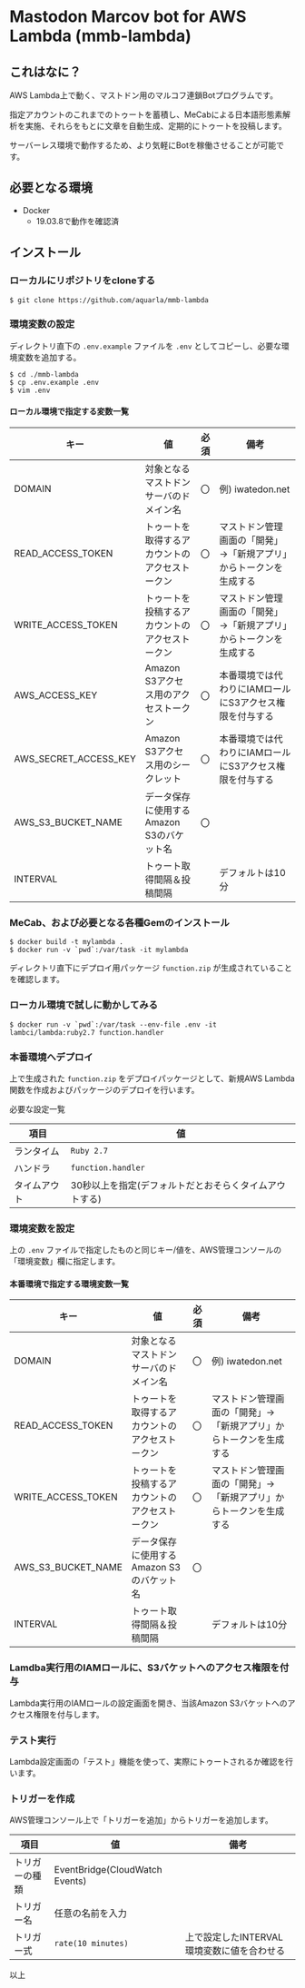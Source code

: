 # Mastodon Marcov bot for AWS Lambda (mmb-lambda)

## これはなに？

AWS Lambda上で動く、マストドン用のマルコフ連鎖Botプログラムです。

指定アカウントのこれまでのトゥートを蓄積し、MeCabによる日本語形態素解析を実施、それらをもとに文章を自動生成、定期的にトゥートを投稿します。

サーバーレス環境で動作するため、より気軽にBotを稼働させることが可能です。

## 必要となる環境
 - Docker
   - 19.03.8で動作を確認済

## インストール

### ローカルにリポジトリをcloneする

```
$ git clone https://github.com/aquarla/mmb-lambda
```

### 環境変数の設定

ディレクトリ直下の ```.env.example``` ファイルを ```.env``` としてコピーし、必要な環境変数を追加する。

```
$ cd ./mmb-lambda
$ cp .env.example .env
$ vim .env
```

#### ローカル環境で指定する変数一覧
キー|値|必須|備考
----|----|----|----
DOMAIN|対象となるマストドンサーバのドメイン名|〇|例) iwatedon.net
READ_ACCESS_TOKEN|トゥートを取得するアカウントのアクセストークン|〇|マストドン管理画面の「開発」→「新規アプリ」からトークンを生成する
WRITE_ACCESS_TOKEN|トゥートを投稿するアカウントのアクセストークン|〇|マストドン管理画面の「開発」→「新規アプリ」からトークンを生成する
AWS_ACCESS_KEY|Amazon S3アクセス用のアクセストークン|〇|本番環境では代わりにIAMロールにS3アクセス権限を付与する
AWS_SECRET_ACCESS_KEY|Amazon S3アクセス用のシークレット|〇|本番環境では代わりにIAMロールにS3アクセス権限を付与する
AWS_S3_BUCKET_NAME|データ保存に使用するAmazon S3のバケット名|〇|
INTERVAL|トゥート取得間隔＆投稿間隔||デフォルトは10分


###  MeCab、および必要となる各種Gemのインストール

```
$ docker build -t mylambda .
$ docker run -v `pwd`:/var/task -it mylambda
```

ディレクトリ直下にデプロイ用パッケージ ``` function.zip ``` が生成されていることを確認します。

### ローカル環境で試しに動かしてみる

```
$ docker run -v `pwd`:/var/task --env-file .env -it lambci/lambda:ruby2.7 function.handler
```

### 本番環境へデプロイ

上で生成された ``` function.zip ``` をデプロイパッケージとして、新規AWS Lambda関数を作成およびパッケージのデプロイを行います。

必要な設定一覧

項目|値
----|----
ランタイム| ```Ruby 2.7```
ハンドラ| ```function.handler```
タイムアウト| 30秒以上を指定(デフォルトだとおそらくタイムアウトする)

### 環境変数を設定
上の ```.env``` ファイルで指定したものと同じキー/値を、AWS管理コンソールの「環境変数」欄に指定します。

#### 本番環境で指定する環境変数一覧
キー|値|必須|備考
----|----|----|----
DOMAIN|対象となるマストドンサーバのドメイン名|〇|例) iwatedon.net
READ_ACCESS_TOKEN|トゥートを取得するアカウントのアクセストークン|〇|マストドン管理画面の「開発」→「新規アプリ」からトークンを生成する
WRITE_ACCESS_TOKEN|トゥートを投稿するアカウントのアクセストークン|〇|マストドン管理画面の「開発」→「新規アプリ」からトークンを生成する
AWS_S3_BUCKET_NAME|データ保存に使用するAmazon S3のバケット名|〇|
INTERVAL|トゥート取得間隔＆投稿間隔||デフォルトは10分

### Lamdba実行用のIAMロールに、S3バケットへのアクセス権限を付与

Lambda実行用のIAMロールの設定画面を開き、当該Amazon S3バケットへのアクセス権限を付与します。

### テスト実行

Lambda設定画面の「テスト」機能を使って、実際にトゥートされるか確認を行います。

### トリガーを作成

AWS管理コンソール上で「トリガーを追加」からトリガーを追加します。

項目|値|備考
----|----|----
トリガーの種類|EventBridge(CloudWatch Events)|
トリガー名|任意の名前を入力|
トリガー式|```rate(10 minutes)```|上で設定したINTERVAL環境変数に値を合わせる

以上